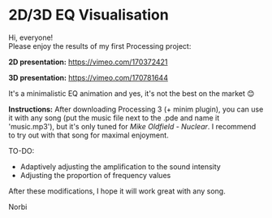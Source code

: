 # 2D/3D EQ Visualisation


Hi, everyone! <br>
Please enjoy the results of my first Processing project:

**2D presentation:** https://vimeo.com/170372421 <br>

**3D presentation:** https://vimeo.com/170781644

It's a minimalistic EQ animation and yes, it's not the best on the market :blush:

**Instructions:** After downloading Processing 3 (+ minim plugin), you can use it with any song (put the music file next to the .pde and name it 'music.mp3'), but it's only tuned for *Mike Oldfield - Nuclear*. I recommend to try out with that song for maximal enjoyment. 

TO-DO:
  - Adaptively adjusting the amplification to the sound intensity
  - Adjusting the proportion of frequency values

After these modifications, I hope it will work great with any song.

Norbi
